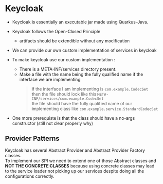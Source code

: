 # Keycloak

- Keycloak is essentially an executable jar made using Quarkus-Java.
- Keycloak follows the Open-Closed Principle
  - artifacts should be extendible without any modification
- We can provide our own custom implementation of services in keycloak

- To make keycloak use our custom implementation :
  - There is a META-INF/services directory present.
  - Make a file with the name being the fully qualified name if the interface we are implementing
    > if the interface I am implementing is ``` com.example.CodecSet ```  
    > then the file should look like this `META-INF/services/com.example.CodecSet`  
    > the file should have the fully qualified name of our implementing class like `com.example.service.StandardCodecSet`  

- One more prerequiste is that the class should have a no-args constructor (still not clear properly why)


## Provider Patterns
Keycloak has several Abstract Provider and Abstract Provider Factory classes.  
To implement our SPI we need to extend one of those Abstract classes and **NOT THE CONCRETE CLASSES** because using concrete classes may lead to the service loader not picking up our services despite doing all the configurations correctly.
